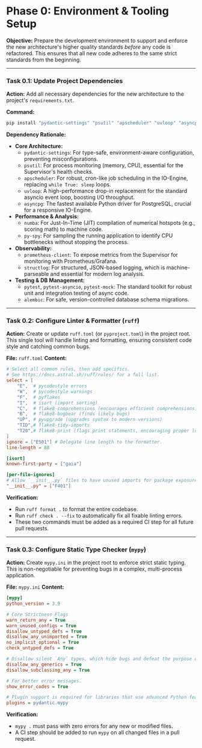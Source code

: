 # Phase 0: Environment & Tooling Setup

**Objective:** Prepare the development environment to support and enforce the new architecture's higher quality standards *before* any code is refactored. This ensures that all new code adheres to the same strict standards from the beginning.

---

### Task 0.1: Update Project Dependencies

**Action:** Add all necessary dependencies for the new architecture to the project's `requirements.txt`.

**Command:**
```bash
pip install "pydantic-settings" "psutil" "apscheduler" "uvloop" "asyncpg" "numba" "py-spy" "prometheus-client" "structlog" "pytest" "pytest-asyncio" "pytest-mock" "alembic"
```

**Dependency Rationale:**
-   **Core Architecture:**
    -   `pydantic-settings`: For type-safe, environment-aware configuration, preventing misconfigurations.
    -   `psutil`: For process monitoring (memory, CPU), essential for the Supervisor's health checks.
    -   `apscheduler`: For robust, cron-like job scheduling in the IO-Engine, replacing `while True: sleep` loops.
    -   `uvloop`: A high-performance drop-in replacement for the standard asyncio event loop, boosting I/O throughput.
    -   `asyncpg`: The fastest available Python driver for PostgreSQL, crucial for a responsive IO-Engine.
-   **Performance & Analysis:**
    -   `numba`: For Just-In-Time (JIT) compilation of numerical hotspots (e.g., scoring math) to machine code.
    -   `py-spy`: For sampling the running application to identify CPU bottlenecks without stopping the process.
-   **Observability:**
    -   `prometheus-client`: To expose metrics from the Supervisor for monitoring with Prometheus/Grafana.
    -   `structlog`: For structured, JSON-based logging, which is machine-parseable and essential for modern log analysis.
-   **Testing & DB Management:**
    -   `pytest`, `pytest-asyncio`, `pytest-mock`: The standard toolkit for robust unit and integration testing of async code.
    -   `alembic`: For safe, version-controlled database schema migrations.

---

### Task 0.2: Configure Linter & Formatter (`ruff`)

**Action:** Create or update `ruff.toml` (or `pyproject.toml`) in the project root. This single tool will handle linting and formatting, ensuring consistent code style and catching common bugs.

**File:** `ruff.toml`
**Content:**
```toml
# Select all common rules, then add specifics.
# See https://docs.astral.sh/ruff/rules/ for a full list.
select = [
    "E",  # pycodestyle errors
    "W",  # pycodestyle warnings
    "F",  # pyflakes
    "I",  # isort (import sorting)
    "C",  # flake8-comprehensions (encourages efficient comprehensions)
    "B",  # flake8-bugbear (finds likely bugs)
    "UP", # pyupgrade (upgrades syntax to modern versions)
    "TID",# flake8-tidy-imports
    "T20",# flake8-print (flags print statements, encouraging proper logging)
]
ignore = ["E501"] # Delegate line length to the formatter.
line-length = 88

[isort]
known-first-party = ["gaia"]

[per-file-ignores]
# Allow `__init__.py` files to have unused imports for package exposure.
"__init__.py" = ["F401"]
```

**Verification:**
-   Run `ruff format .` to format the entire codebase.
-   Run `ruff check . --fix` to automatically fix all fixable linting errors.
-   These two commands must be added as a required CI step for all future pull requests.

---

### Task 0.3: Configure Static Type Checker (`mypy`)

**Action:** Create `mypy.ini` in the project root to enforce strict static typing. This is non-negotiable for preventing bugs in a complex, multi-process application.

**File:** `mypy.ini`
**Content:**
```ini
[mypy]
python_version = 3.9

# Core Strictness Flags
warn_return_any = True
warn_unused_configs = True
disallow_untyped_defs = True
disallow_any_unimported = True
no_implicit_optional = True
check_untyped_defs = True

# Disallow silent `Any` types, which hide bugs and defeat the purpose of typing.
disallow_any_generics = True
disallow_subclassing_any = True

# For better error messages.
show_error_codes = True

# Plugin support is required for libraries that use advanced Python features.
plugins = pydantic.mypy
```

**Verification:**
-   `mypy .` must pass with zero errors for any new or modified files.
-   A CI step should be added to run `mypy` on all changed files in a pull request. 